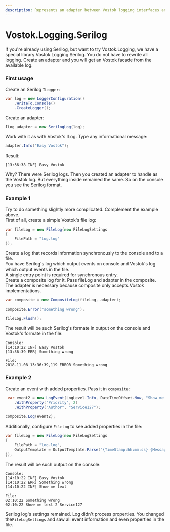 ```yaml
---
description: Represents an adapter between Vostok logging interfaces and Serilog.
---
```


# Vostok.Logging.Serilog

If you're already using Serilog, but want to try Vostok.Logging, we have a special library Vostok.Logging.Serilog. You do not have to rewrite all logging. Create an adapter and you will get an Vostok facade from the available log.

### First usage

Create an Serilog `ILogger`:

```csharp
var log = new LoggerConfiguration()
    .WriteTo.Console()
    .CreateLogger();
```

Create an adapter:

```csharp
ILog adapter = new SerilogLog(log);
```

Work with it as with Vostok's ILog. Type any informational message:

```csharp
adapter.Info("Easy Vostok");
```

Result:

```aspnet
[13:36:38 INF] Easy Vostok
```

Why? There were Serilog logs. Then you created an adapter to handle as the Vostok log. But everything inside remained the same. So on the console you see the Serilog format.

### Example 1

Try to do something slightly more complicated. Complement the example above.  
First of all, create a simple Vostok's file log:

```csharp
var fileLog = new FileLog(new FileLogSettings
{
    FilePath = "log.log"
});
```

Create a log that records information synchronously to the console and to a file.  
You have Serilog's log which output events on console and Vostok's log which output events in the file.  
A single entry point is required for synchronous entry.  
Create a composite log for it. Pass fileLog and adapter in the composite.  
The adapter is necessary because composite only accepts Vostok implementations.

```csharp
var composite = new CompositeLog(fileLog, adapter);

composite.Error("something wrong");

fileLog.Flush();
```

The result will be such Serilog's formate in output on the console and Vostok's formate in the file:

```aspnet
Console:
[14:10:22 INF] Easy Vostok
[13:36:39 ERR] Something wrong

File:
2018-11-08 13:36:39,119 ERROR Something wrong
```

### Example 2

Create an event with added properties. Pass it in `composite`:

```csharp
 var event2 = new LogEvent(LogLevel.Info, DateTimeOffset.Now, "Show me text")    
    .WithProperty("Priority", 2)    
    .WithProperty("Author", "Service127");
 
composite.Log(event2);
```

Additionally, configure `FileLog` to see added properties in the file:

```csharp
var fileLog = new FileLog(new FileLogSettings
{
    FilePath = "log.log",
    OutputTemplate = OutputTemplate.Parse("{TimeStamp:hh:mm:ss} {Message} {Priority} {Author} {Exception}{NewLine}")
});
```

The result will be such output on the console:

```aspnet
Console:
[14:10:22 INF] Easy Vostok
[14:10:22 ERR] Something wrong
[14:10:22 INF] Show me text

File:
02:10:22 Something wrong   
02:10:22 Show me text 2 Service127 
```

Serilog log's settings remained. Log didn't process properties. You changed the`FileLogSettings` and saw all event information and even properties in the file.

